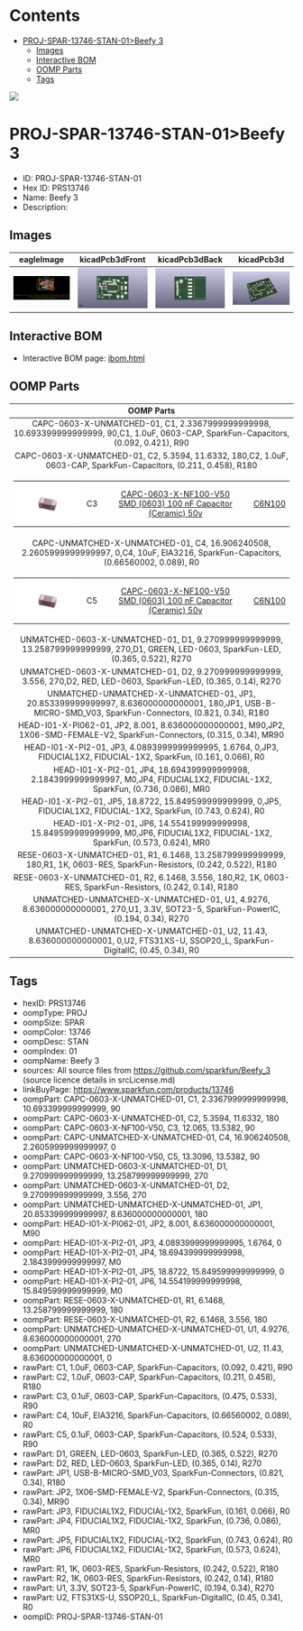 



Contents
========

* [PROJ-SPAR-13746-STAN-01>Beefy 3](#proj-spar-13746-stan-01beefy-3)
	* [Images](#images)
	* [Interactive BOM](#interactive-bom)
	* [OOMP Parts](#oomp-parts)
	* [Tags](#tags)
  
![][im]
# PROJ-SPAR-13746-STAN-01>Beefy 3

- ID: PROJ-SPAR-13746-STAN-01
- Hex ID: PRS13746
- Name: Beefy 3
- Description: 

## Images
  
  

|eagleImage|kicadPcb3dFront|kicadPcb3dBack|kicadPcb3d|
| :---: | :---: | :---: | :---: |
|[![eagleImage](eagleImage_140.png)](eagleImage_600.png)|[![kicadPcb3dFront](kicadPcb3dFront_140.png)](kicadPcb3dFront_600.png)|[![kicadPcb3dBack](kicadPcb3dBack_140.png)](kicadPcb3dBack_600.png)|[![kicadPcb3d](kicadPcb3d_140.png)](kicadPcb3d_600.png)|

## Interactive BOM

- Interactive BOM page: [ibom.html](kicad/bom/ibom.html)

## OOMP Parts
  

|OOMP Parts|
| :---: |
|CAPC-0603-X-UNMATCHED-01, C1, 2.3367999999999998, 10.693399999999999, 90,C1, 1.0uF, 0603-CAP, SparkFun-Capacitors, (0.092, 0.421), R90|
|CAPC-0603-X-UNMATCHED-01, C2, 5.3594, 11.6332, 180,C2, 1.0uF, 0603-CAP, SparkFun-Capacitors, (0.211, 0.458), R180|
|<table><tr><td>![CAPC-0603-X-NF100-V50](https://raw.githubusercontent.com/oomlout/oomlout_OOMP_parts/main/CAPC-0603-X-NF100-V50/image_140.jpg)</td><td> C3</td><td>[CAPC-0603-X-NF100-V50<br>SMD (0603) 100 nF Capacitor (Ceramic) 50v](https://github.com/oomlout/oomlout_OOMP_parts/tree/main/CAPC-0603-X-NF100-V50/)</td><td>[C6N100](https://github.com/oomlout/oomlout_OOMP_parts/tree/main/CAPC-0603-X-NF100-V50/)</td></tr></table>|
|CAPC-UNMATCHED-X-UNMATCHED-01, C4, 16.906240508, 2.2605999999999997, 0,C4, 10uF, EIA3216, SparkFun-Capacitors, (0.66560002, 0.089), R0|
|<table><tr><td>![CAPC-0603-X-NF100-V50](https://raw.githubusercontent.com/oomlout/oomlout_OOMP_parts/main/CAPC-0603-X-NF100-V50/image_140.jpg)</td><td> C5</td><td>[CAPC-0603-X-NF100-V50<br>SMD (0603) 100 nF Capacitor (Ceramic) 50v](https://github.com/oomlout/oomlout_OOMP_parts/tree/main/CAPC-0603-X-NF100-V50/)</td><td>[C6N100](https://github.com/oomlout/oomlout_OOMP_parts/tree/main/CAPC-0603-X-NF100-V50/)</td></tr></table>|
|UNMATCHED-0603-X-UNMATCHED-01, D1, 9.270999999999999, 13.258799999999999, 270,D1, GREEN, LED-0603, SparkFun-LED, (0.365, 0.522), R270|
|UNMATCHED-0603-X-UNMATCHED-01, D2, 9.270999999999999, 3.556, 270,D2, RED, LED-0603, SparkFun-LED, (0.365, 0.14), R270|
|UNMATCHED-UNMATCHED-X-UNMATCHED-01, JP1, 20.853399999999997, 8.636000000000001, 180,JP1, USB-B-MICRO-SMD_V03, SparkFun-Connectors, (0.821, 0.34), R180|
|HEAD-I01-X-PI062-01, JP2, 8.001, 8.636000000000001, M90,JP2, 1X06-SMD-FEMALE-V2, SparkFun-Connectors, (0.315, 0.34), MR90|
|HEAD-I01-X-PI2-01, JP3, 4.0893999999999995, 1.6764, 0,JP3, FIDUCIAL1X2, FIDUCIAL-1X2, SparkFun, (0.161, 0.066), R0|
|HEAD-I01-X-PI2-01, JP4, 18.694399999999998, 2.1843999999999997, M0,JP4, FIDUCIAL1X2, FIDUCIAL-1X2, SparkFun, (0.736, 0.086), MR0|
|HEAD-I01-X-PI2-01, JP5, 18.8722, 15.849599999999999, 0,JP5, FIDUCIAL1X2, FIDUCIAL-1X2, SparkFun, (0.743, 0.624), R0|
|HEAD-I01-X-PI2-01, JP6, 14.554199999999998, 15.849599999999999, M0,JP6, FIDUCIAL1X2, FIDUCIAL-1X2, SparkFun, (0.573, 0.624), MR0|
|RESE-0603-X-UNMATCHED-01, R1, 6.1468, 13.258799999999999, 180,R1, 1K, 0603-RES, SparkFun-Resistors, (0.242, 0.522), R180|
|RESE-0603-X-UNMATCHED-01, R2, 6.1468, 3.556, 180,R2, 1K, 0603-RES, SparkFun-Resistors, (0.242, 0.14), R180|
|UNMATCHED-UNMATCHED-X-UNMATCHED-01, U1, 4.9276, 8.636000000000001, 270,U1, 3.3V, SOT23-5, SparkFun-PowerIC, (0.194, 0.34), R270|
|UNMATCHED-UNMATCHED-X-UNMATCHED-01, U2, 11.43, 8.636000000000001, 0,U2, FTS31XS-U, SSOP20_L, SparkFun-DigitalIC, (0.45, 0.34), R0|

## Tags

- hexID: PRS13746
- oompType: PROJ
- oompSize: SPAR
- oompColor: 13746
- oompDesc: STAN
- oompIndex: 01
- oompName: Beefy 3
- sources: All source files from https://github.com/sparkfun/Beefy_3 (source licence details in srcLicense.md)
- linkBuyPage: https://www.sparkfun.com/products/13746
- oompPart: CAPC-0603-X-UNMATCHED-01, C1, 2.3367999999999998, 10.693399999999999, 90
- oompPart: CAPC-0603-X-UNMATCHED-01, C2, 5.3594, 11.6332, 180
- oompPart: CAPC-0603-X-NF100-V50, C3, 12.065, 13.5382, 90
- oompPart: CAPC-UNMATCHED-X-UNMATCHED-01, C4, 16.906240508, 2.2605999999999997, 0
- oompPart: CAPC-0603-X-NF100-V50, C5, 13.3096, 13.5382, 90
- oompPart: UNMATCHED-0603-X-UNMATCHED-01, D1, 9.270999999999999, 13.258799999999999, 270
- oompPart: UNMATCHED-0603-X-UNMATCHED-01, D2, 9.270999999999999, 3.556, 270
- oompPart: UNMATCHED-UNMATCHED-X-UNMATCHED-01, JP1, 20.853399999999997, 8.636000000000001, 180
- oompPart: HEAD-I01-X-PI062-01, JP2, 8.001, 8.636000000000001, M90
- oompPart: HEAD-I01-X-PI2-01, JP3, 4.0893999999999995, 1.6764, 0
- oompPart: HEAD-I01-X-PI2-01, JP4, 18.694399999999998, 2.1843999999999997, M0
- oompPart: HEAD-I01-X-PI2-01, JP5, 18.8722, 15.849599999999999, 0
- oompPart: HEAD-I01-X-PI2-01, JP6, 14.554199999999998, 15.849599999999999, M0
- oompPart: RESE-0603-X-UNMATCHED-01, R1, 6.1468, 13.258799999999999, 180
- oompPart: RESE-0603-X-UNMATCHED-01, R2, 6.1468, 3.556, 180
- oompPart: UNMATCHED-UNMATCHED-X-UNMATCHED-01, U1, 4.9276, 8.636000000000001, 270
- oompPart: UNMATCHED-UNMATCHED-X-UNMATCHED-01, U2, 11.43, 8.636000000000001, 0
- rawPart: C1, 1.0uF, 0603-CAP, SparkFun-Capacitors, (0.092, 0.421), R90
- rawPart: C2, 1.0uF, 0603-CAP, SparkFun-Capacitors, (0.211, 0.458), R180
- rawPart: C3, 0.1uF, 0603-CAP, SparkFun-Capacitors, (0.475, 0.533), R90
- rawPart: C4, 10uF, EIA3216, SparkFun-Capacitors, (0.66560002, 0.089), R0
- rawPart: C5, 0.1uF, 0603-CAP, SparkFun-Capacitors, (0.524, 0.533), R90
- rawPart: D1, GREEN, LED-0603, SparkFun-LED, (0.365, 0.522), R270
- rawPart: D2, RED, LED-0603, SparkFun-LED, (0.365, 0.14), R270
- rawPart: JP1, USB-B-MICRO-SMD_V03, SparkFun-Connectors, (0.821, 0.34), R180
- rawPart: JP2, 1X06-SMD-FEMALE-V2, SparkFun-Connectors, (0.315, 0.34), MR90
- rawPart: JP3, FIDUCIAL1X2, FIDUCIAL-1X2, SparkFun, (0.161, 0.066), R0
- rawPart: JP4, FIDUCIAL1X2, FIDUCIAL-1X2, SparkFun, (0.736, 0.086), MR0
- rawPart: JP5, FIDUCIAL1X2, FIDUCIAL-1X2, SparkFun, (0.743, 0.624), R0
- rawPart: JP6, FIDUCIAL1X2, FIDUCIAL-1X2, SparkFun, (0.573, 0.624), MR0
- rawPart: R1, 1K, 0603-RES, SparkFun-Resistors, (0.242, 0.522), R180
- rawPart: R2, 1K, 0603-RES, SparkFun-Resistors, (0.242, 0.14), R180
- rawPart: U1, 3.3V, SOT23-5, SparkFun-PowerIC, (0.194, 0.34), R270
- rawPart: U2, FTS31XS-U, SSOP20_L, SparkFun-DigitalIC, (0.45, 0.34), R0
- oompID: PROJ-SPAR-13746-STAN-01



[im]: kicadPcb3d_450.png
